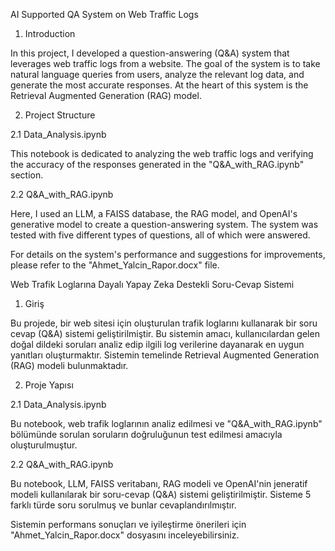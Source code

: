 
AI Supported QA System on Web Traffic Logs

1. Introduction

In this project, I developed a question-answering (Q&A) system that leverages web traffic logs from a website. The goal of the system is to take natural language queries from users, analyze the relevant log data, and generate the most accurate responses. At the heart of this system is the Retrieval Augmented Generation (RAG) model.

2. Project Structure

2.1 Data_Analysis.ipynb

This notebook is dedicated to analyzing the web traffic logs and verifying the accuracy of the responses generated in the "Q&A_with_RAG.ipynb" section.

2.2 Q&A_with_RAG.ipynb

Here, I used an LLM, a FAISS database, the RAG model, and OpenAI's generative model to create a question-answering system. The system was tested with five different types of questions, all of which were answered.

For details on the system's performance and suggestions for improvements, please refer to the "Ahmet_Yalcin_Rapor.docx" file.




Web Trafik Loglarına Dayalı Yapay Zeka Destekli Soru-Cevap Sistemi

1. Giriş

Bu projede, bir web sitesi için oluşturulan trafik loglarını kullanarak bir soru cevap (Q&A) sistemi geliştirilmiştir. Bu sistemin amacı, kullanıcılardan gelen doğal dildeki soruları analiz edip ilgili log verilerine dayanarak en uygun yanıtları oluşturmaktır. Sistemin temelinde Retrieval Augmented Generation (RAG) modeli bulunmaktadır.

2. Proje Yapısı

2.1 Data_Analysis.ipynb

Bu notebook, web trafik loglarının analiz edilmesi ve "Q&A_with_RAG.ipynb" bölümünde sorulan soruların doğruluğunun test edilmesi amacıyla oluşturulmuştur.

2.2 Q&A_with_RAG.ipynb

Bu notebook, LLM, FAISS veritabanı, RAG modeli ve OpenAI'nin jeneratif modeli kullanılarak bir soru-cevap (Q&A) sistemi geliştirilmiştir. Sisteme 5 farklı türde soru sorulmuş ve bunlar cevaplandırılmıştır.

Sistemin performans sonuçları ve iyileştirme önerileri için "Ahmet_Yalcin_Rapor.docx" dosyasını inceleyebilirsiniz.
